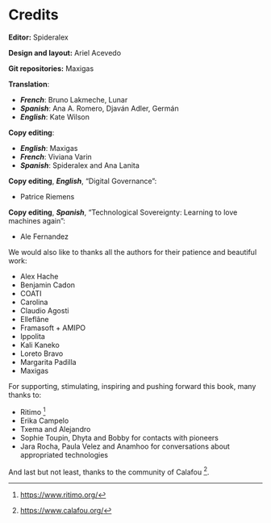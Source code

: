 # Credits

**Editor:** Spideralex

**Design and layout:** Ariel Acevedo

**Git repositories:** Maxigas

**Translation**:

 * ***French***: Bruno Lakmeche, Lunar
 * ***Spanish***: Ana A. Romero, Djaván Adler, Germán
 * ***English***: Kate Wilson

**Copy editing**:

 * ***English***: Maxigas
 * ***French***: Viviana Varin
 * ***Spanish***: Spideralex and Ana Lanita

**Copy editing**, ***English***, “Digital Governance”:

 * Patrice Riemens

**Copy editing**, ***Spanish***, “Technological Sovereignty: Learning to love machines again”:

 * Ale Fernandez

We would also like to thanks all the authors for their patience and
beautiful work:

 * Alex Hache
 * Benjamin Cadon
 * COATI
 * Carolina
 * Claudio Agosti
 * Elleflâne
 * Framasoft + AMIPO
 * Ippolita
 * Kali Kaneko
 * Loreto Bravo
 * Margarita Padilla
 * Maxigas

For supporting, stimulating, inspiring and pushing forward this book,
many thanks to:

 * Ritimo [^0]
 * Erika Campelo
 * Txema and Alejandro
 * Sophie Toupin, Dhyta and Bobby for contacts with pioneers
 * Jara Rocha, Paula Velez and Anamhoo for conversations about appropriated technologies

And last but not least, thanks to the community of Calafou [^1].

[^0]: https://www.ritimo.org/

[^1]: https://www.calafou.org/
